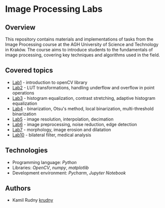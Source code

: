 # Image Processing Labs

## Overview

This repository contains materials and implementations of tasks from the Image Processing course at the AGH University of Science and Technology in Kraków. 
The course aims to introduce students to the fundamentals of image processing, covering key techniques and algorithms used in the field.

## Covered topics

- [Lab1](https://github.com/krudny/Image-processing/blob/main/Lab1-intro/01_intro.ipynb) - introduction to openCV library
- [Lab2](https://github.com/krudny/Image-processing/blob/main/Lab2-point-operations/02_point_part1.ipynb) - LUT transformations, handling underflow and overflow in point operations
- [Lab3](https://github.com/krudny/Image-processing/blob/main/Lab3-histogram/03_histogram.ipynb) - histogram equalization, contrast stretching, adaptive histogram equalization
- [Lab4](https://github.com/krudny/Image-processing/blob/main/Lab4-binarization/04_thresholding.ipynb) - binarization, Otsu's method, local binarization, multi-threshold binarization
- [Lab5](https://github.com/krudny/Image-processing/blob/main/Lab5-resolution/05_resolution.ipynb) - image resolution, interpolation, decimation
- [Lab6](https://github.com/krudny/Image-processing/blob/main/Lab6-preprocessing/06_context.ipynb) - image preprocessing, noise reduction, edge detection
- [Lab7](https://github.com/krudny/Image-processing/blob/main/Lab7-morphology/10_morphology.ipynb) - morphology, image erosion and dilatation
- [Lab10](https://github.com/krudny/Image-processing/blob/main/Lab10-bilateral-filtering/07_bilateral.ipynb) - bilateral filter, medical analysis

## Technologies

- Programming language: *Python*
- Libraries: *OpenCV*, *numpy*, *matplotlib*
- Development environment: *Pycharm*, *Jupyter Notebook*

## Authors

- Kamil Rudny [krudny](https://github.com/krudny)

